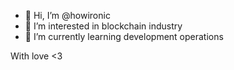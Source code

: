 - 👋 Hi, I’m @howironic
- 👀 I’m interested in blockchain industry
- 🌱 I’m currently learning development operations

With love <3
